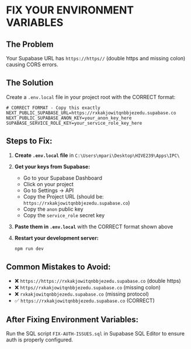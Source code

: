# FIX YOUR ENVIRONMENT VARIABLES

## The Problem
Your Supabase URL has `https://https//` (double https and missing colon) causing CORS errors.

## The Solution

Create a `.env.local` file in your project root with the CORRECT format:

```env
# CORRECT FORMAT - Copy this exactly
NEXT_PUBLIC_SUPABASE_URL=https://rxkakjowitqnbbjezedu.supabase.co
NEXT_PUBLIC_SUPABASE_ANON_KEY=your_anon_key_here
SUPABASE_SERVICE_ROLE_KEY=your_service_role_key_here
```

## Steps to Fix:

1. **Create `.env.local` file** in `C:\Users\mpari\Desktop\HIVE239\Apps\IPC\`

2. **Get your keys from Supabase:**
   - Go to your Supabase Dashboard
   - Click on your project
   - Go to Settings → API
   - Copy the Project URL (should be: `https://rxkakjowitqnbbjezedu.supabase.co`)
   - Copy the `anon` public key
   - Copy the `service_role` secret key

3. **Paste them in `.env.local`** with the CORRECT format shown above

4. **Restart your development server:**
   ```bash
   npm run dev
   ```

## Common Mistakes to Avoid:
- ❌ `https://https://rxkakjowitqnbbjezedu.supabase.co` (double https)
- ❌ `https//rxkakjowitqnbbjezedu.supabase.co` (missing colon)
- ❌ `rxkakjowitqnbbjezedu.supabase.co` (missing protocol)
- ✅ `https://rxkakjowitqnbbjezedu.supabase.co` (CORRECT)

## After Fixing Environment Variables:

Run the SQL script `FIX-AUTH-ISSUES.sql` in Supabase SQL Editor to ensure auth is properly configured.
